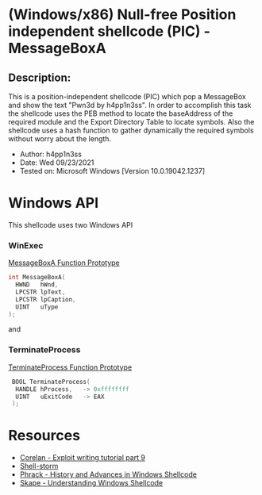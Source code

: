 # (Windows/x86) Null-free Position independent shellcode (PIC) - MessageBoxA 
 
## Description: 

This is a position-independent shellcode (PIC) which
pop a MessageBox and show the text "Pwn3d by h4pp1n3ss". In order to accomplish this task the shellcode uses
the PEB method to locate the baseAddress of the required module and the Export Directory Table
to locate symbols. Also the shellcode uses a hash function to gather dynamically the required 
symbols without worry about the length. 


- Author: h4pp1n3ss
- Date: Wed 09/23/2021
- Tested on: Microsoft Windows [Version 10.0.19042.1237]

# Windows API 

This shellcode uses two Windows API

### WinExec

[MessageBoxA Function Prototype](https://docs.microsoft.com/en-us/windows/win32/api/winuser/nf-winuser-messageboxa)
```c
int MessageBoxA(
  HWND   hWnd,
  LPCSTR lpText,
  LPCSTR lpCaption,
  UINT   uType
);
```

and 

### TerminateProcess

[TerminateProcess Function Prototype](https://docs.microsoft.com/en-us/windows/win32/api/processthreadsapi/nf-processthreadsapi-terminateprocess)

```c
 BOOL TerminateProcess(
  HANDLE hProcess,	 -> 0xffffffff
  UINT   uExitCode	 -> EAX
 );
```


# Resources

- [Corelan - Exploit writing tutorial part 9](https://www.corelan.be/index.php/2010/02/25/exploit-writing-tutorial-part-9-introduction-to-win32-shellcoding/)
- [Shell-storm](http://shell-storm.org/shellcode/)
- [Phrack - History and Advances in Windows Shellcode](http://www.phrack.org/issues/62/7.html#article)
- [Skape - Understanding Windows Shellcode ](http://www.hick.org/code/skape/papers/win32-shellcode.pdf)
